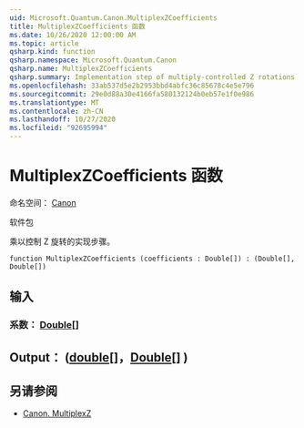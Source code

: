 ```yaml
---
uid: Microsoft.Quantum.Canon.MultiplexZCoefficients
title: MultiplexZCoefficients 函数
ms.date: 10/26/2020 12:00:00 AM
ms.topic: article
qsharp.kind: function
qsharp.namespace: Microsoft.Quantum.Canon
qsharp.name: MultiplexZCoefficients
qsharp.summary: Implementation step of multiply-controlled Z rotations.
ms.openlocfilehash: 33ab537d5e2b2953bbd4abfc36c85678c4e5e796
ms.sourcegitcommit: 29e0d88a30e4166fa580132124b0eb57e1f0e986
ms.translationtype: MT
ms.contentlocale: zh-CN
ms.lasthandoff: 10/27/2020
ms.locfileid: "92695994"
---
```

# <a name="multiplexzcoefficients-function"></a>MultiplexZCoefficients 函数

命名空间： [Canon](xref:Microsoft.Quantum.Canon)

软件包 [](https://nuget.org/packages/)


乘以控制 Z 旋转的实现步骤。

```qsharp
function MultiplexZCoefficients (coefficients : Double[]) : (Double[], Double[])
```


## <a name="input"></a>输入

### <a name="coefficients--double"></a>系数： [Double](xref:microsoft.quantum.lang-ref.double)[]





## <a name="output--doubledouble"></a>Output： ([double](xref:microsoft.quantum.lang-ref.double)[]，[Double](xref:microsoft.quantum.lang-ref.double)[] ) 



## <a name="see-also"></a>另请参阅

- [Canon. MultiplexZ](xref:Microsoft.Quantum.Canon.MultiplexZ)